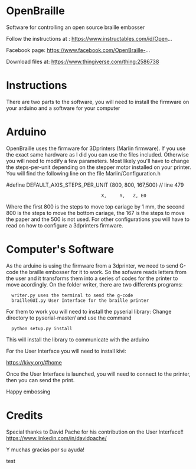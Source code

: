 # OpenBraille
Software for controlling an open source braille embosser

Follow the instructions at :
https://www.instructables.com/id/Open...

Facebook page:
https://www.facebook.com/OpenBraille-...

Download files at:
https://www.thingiverse.com/thing:2586738


# Instructions

There are two parts to the software, you will need to install the firmware on your arduino and a software for your computer


# Arduino

OpenBraille uses the firmware for 3Dprinters (Marlin firmware). If you use the exact same hardware as I did you can use the files included. Otherwise you will need to modify a few parameters. Most likely you'll have to change the steps-per-unit depending on the stepper motor installed on your printer. You will find the following line on the file Marlin/Configuration.h


#define DEFAULT_AXIS_STEPS_PER_UNIT    {800, 800, 167,500}     // line 479 


                                        X,     Y,   Z, E0
                                        
Where the first 800 is the steps to move top cariage by 1 mm, the second 800 is the steps to move the bottom cariage, the 167 is the steps to move the paper and the 500 is not used.
For other configurations you will have to read on how to configure a 3dprinters firmware. 


# Computer's Software

As the arduino is using the firmware from a 3dprinter, we need to send G-code the braille embosser for it to work. So the sofware reads letters from the user and it transforms them into a series of codes for the printer to move acordingly.
On the folder writer, there are two differents programs: 
      
      writer.py uses the terminal to send the g-code 
      brailleGUI.py User Interface for the braille printer
      
For them to work you will need to install the pyserial library:
  Change directory to pyserial-master/ and use the command
      
      python setup.py install
      
  This will install the library to communicate with the arduino
  
  
For the User Interface you will need to install kivi:

https://kivy.org/#home

Once the User Interface is launched, you will need to connect to the printer, then you can send the print.

Happy embossing


# Credits

Special thanks to David Pache for his contribution on the User Interface!!
https://www.linkedin.com/in/davidpache/

Y muchas gracias por su ayuda!


test
